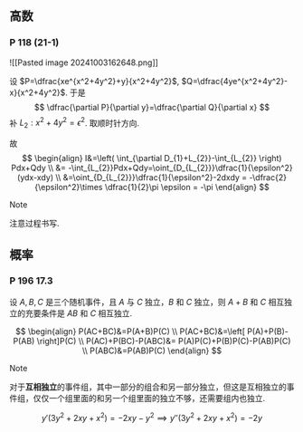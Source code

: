 
## 高数

### P 118 (21-1)

![[Pasted image 20241003162648.png]]

设 $P=\dfrac{xe^{x^2+4y^2}+y}{x^2+4y^2}$, $Q=\dfrac{4ye^{x^2+4y^2}-x}{x^2+4y^2}$.
于是
$$
\dfrac{\partial P}{\partial y}=\dfrac{\partial Q}{\partial x}
$$
补 $L_{2}:x^2+4y^2=\epsilon^2$. 取顺时针方向.

故
$$
\begin{align}
I&=\left( \int_{\partial D_{1}+L_{2}}-\int_{L_{2}} \right) Pdx+Qdy \\
&= -\int_{L_{2}}Pdx+Qdy=\oint_{D_{L_{2}}}\dfrac{1}{\epsilon^2}(ydx-xdy) \\
&=\oint_{D_{L_{2}}}\dfrac{1}{\epsilon^2}-2dxdy = -\dfrac{2}{\epsilon^2}\times \dfrac{1}{2}\pi \epsilon = -\pi 
\end{align}
$$

>[!note] 
>注意过程书写.

## 概率

### P 196 17.3

设 $A,B,C$ 是三个随机事件，且 $A$ 与 $C$ 独立，$B$ 和 $C$ 独立，则 $A+B$ 和 $C$ 相互独立的充要条件是 $AB$ 和 $C$ 相互独立.

$$
\begin{align}
P(AC+BC)&=P(A+B)P(C) \\
P(AC+BC)&=\left[ P(A)+P(B)-P(AB) \right]P(C) \\
P(AC)+P(BC)-P(ABC)&= P(A)P(C)+P(B)P(C)-P(AB)P(C) \\
P(ABC)&=P(AB)P(C)
\end{align}
$$

>[!note] 
>对于**互相独立**的事件组，其中一部分的组合和另一部分独立，但这是互相独立的事件组，仅仅一个组里面的和另一个组里面的独立不够，还需要组内也独立.

$$
y'(3y^2+2xy+x^2)=-2xy-y^2 \implies y''(3y^2+2xy+x^2)=-2y
$$


